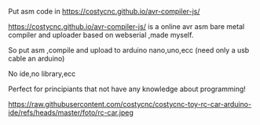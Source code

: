 Put asm code in https://costycnc.github.io/avr-compiler-js/

https://costycnc.github.io/avr-compiler-js/ is a online avr asm bare metal compiler and uploader based on webserial ,made myself.

So put asm ,compile and upload to arduino nano,uno,ecc (need only a usb cable an arduino)

No ide,no library,ecc 

Perfect for principiants that not have any knowledge about programming!

https://raw.githubusercontent.com/costycnc/costycnc-toy-rc-car-arduino-ide/refs/heads/master/foto/rc-car.jpeg
